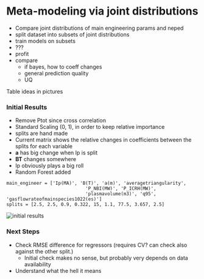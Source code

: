 # Meta-modeling via joint distributions

- Compare joint distributions of main engineering params and neped
- split dataset into subsets of joint distributions
- train models on subsets
- ???
- profit
- compare
	- if bayes, how to coeff changes
	- general prediction quality
	- UQ

Table ideas in pictures

### Initial Results

- Remove Ptot since cross correlation
- Standard Scaling (0, 1), in order to keep relative importance
- splits are hand made
- Current matrix shows the relative changes in coefficients between the splits for each variable
- **a** has big change when Ip is split
- **BT** changes somewhere
- Ip obviously plays a big roll
- Random Forest added

```
main_engineer = ['Ip(MA)', 'B(T)', 'a(m)', 'averagetriangularity',
							 'P_NBI(MW)', 'P_ICRH(MW)',
							 'plasmavolume(m3)', 'q95', 'gasflowrateofmainspecies1022(es)']
splits = [2.5, 2.5, 0.9, 0.322, 15, 1.1, 77.5, 3.657, 2.5]
```



![initial results](/joint-dist-results-23-06-21.png)

### Next Steps

- Check RMSE difference for regressors (requires CV? can check also against the other split.)
	- Initial check makes no sense, but probably very depends on data availability
- Understand what the hell it means
